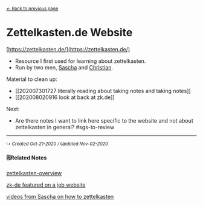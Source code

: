 <small><a href="#" onclick="history.go(-1)">← Back to previous page</a></small>

# Zettelkasten.de Website
[https://zettelkasten.de/](https://zettelkasten.de/)

- Resource I first used for learning about zettelkasten.
- Run by two men, [Sascha](https://zettelkasten.de/posts/introducing-sascha/) and [Christian](https://christiantietze.de/). 

Material to clean up:
- [[202007301727 literally reading about taking notes and taking notes]]
- [[202008020916 look at back at zk.de]]

Next:
- Are there notes I want to link here specific to the website and not about zettelkasten in general? #sgs-to-review 

------------------------
<small>↳ <i>Created Oct-21-2020 / Updated Nov-02-2020 </i></small>
<br>


#### 🗒Related Notes
[zettelkasten-overview](../mocs/zettelkasten-overview)

[zk-de featured on a job website](../../zk-private/show-people-zettelkasten-via-job-site)

[videos from Sascha on how to zettelkasten](../../zk-private/videos-on-how-to-zk)

<!--#### Tags-->
